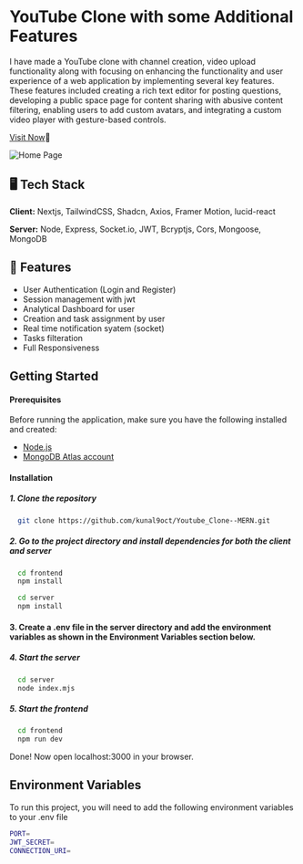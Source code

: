 
# YouTube Clone with some Additional Features

I have made a YouTube clone with channel creation, video upload functionality along with focusing on enhancing the functionality and user experience of a web application by implementing several key features. These features included creating a rich text editor for posting questions, developing a public space page for content sharing with abusive content filtering, enabling users to add custom avatars, and integrating a custom video player with gesture-based controls.

[Visit Now](https://youtube100.netlify.app/)🚀

![Home Page](https://github.com/kunal9oct/Youtube_Clone--MERN/assets/110735646/ce61b42b-3d93-4b75-8bc0-6011214b4d31)

## 🖥️ Tech Stack

**Client:** Nextjs, TailwindCSS, Shadcn, Axios, Framer Motion, lucid-react

**Server:** Node, Express, Socket.io, JWT, Bcryptjs, Cors, Mongoose, MongoDB

## 🚀 Features

- User Authentication (Login and Register)
- Session management with jwt
- Analytical Dashboard for user
- Creation and task assignment by user
- Real time notification syatem (socket)
- Tasks filteration
- Full Responsiveness


## Getting Started

#### Prerequisites
Before running the application, make sure you have the following installed and created:

- [Node.js](https://nodejs.org/en/download)
- [MongoDB Atlas account](https://www.mongodb.com/)

#### Installation

##### 1. Clone the repository

```bash
  git clone https://github.com/kunal9oct/Youtube_Clone--MERN.git
```

##### 2. Go to the project directory and install dependencies for both the client and server

```bash
  cd frontend
  npm install
```

```bash
  cd server
  npm install
```

#### 3. Create a .env file in the server directory and add the environment variables as shown in the Environment Variables section below.

##### 4. Start the server

```bash
  cd server
  node index.mjs
```

##### 5. Start the frontend

```bash
  cd frontend
  npm run dev
```

Done! Now open localhost:3000 in your browser.

## Environment Variables

To run this project, you will need to add the following environment variables to your .env file

```bash
PORT=
JWT_SECRET=
CONNECTION_URI=
```

